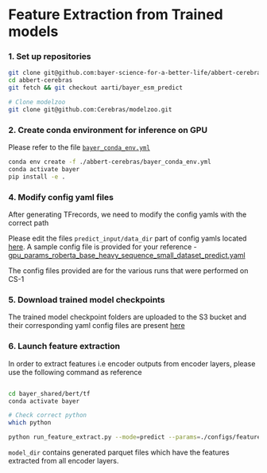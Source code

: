 # Feature Extraction from Trained models

### 1. Set up repositories

```bash
git clone git@github.com:bayer-science-for-a-better-life/abbert-cerebras.git
cd abbert-cerebras
git fetch && git checkout aarti/bayer_esm_predict

# Clone modelzoo
git clone git@github.com:Cerebras/modelzoo.git
```

### 2. Create conda environment for inference on GPU

Please refer to the file [`bayer_conda_env.yml`](../../../bayer_conda_env.yml)

```bash
conda env create -f ./abbert-cerebras/bayer_conda_env.yml
conda activate bayer
pip install -e .
```

### 4. Modify config yaml files 

After generating TFrecords, we need to modify the config yamls with the correct path 

Please edit the files `predict_input/data_dir` part of config yamls located [here](./configs/feature_extract). A sample config file is provided for your reference - [gpu_params_roberta_base_heavy_sequence_small_dataset_predict.yaml](./configs/gpu_params_roberta_base_heavy_sequence_small_dataset_predict.yaml)

The config files provided are for the various runs that were performed on CS-1

### 5. Download trained model checkpoints
The trained model checkpoint folders are uploaded to the S3 bucket and their corresponding yaml config files are present [here](./configs/feature_extract)


### 6. Launch feature extraction

In order to extract features i.e encoder outputs from encoder layers, please use the following command as reference

```bash

cd bayer_shared/bert/tf
conda activate bayer

# Check correct python
which python

python run_feature_extract.py --mode=predict --params=./configs/feature_extract/cs1_params_roberta_base_heavy_sequence_LRSwarm_decay_bsz1k_msl164_cdr_25_25_50.yaml --checkpoint_path=<path/to/trained_model_folder>/cs1_params_roberta_base_heavy_sequence_LRSwarm_decay_bsz1k_msl164_cdr_25_25_50/model.ckpt-540000 --model_dir=<path_to_folder_where_extracted_feature_files_to_be_stored>

```

`model_dir` contains generated parquet files which have the features extracted from all encoder layers.









